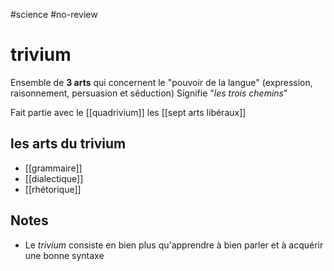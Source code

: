 #science #no-review 
# trivium
Ensemble de **3 arts** qui concernent le "pouvoir de la langue" (expression, raisonnement, persuasion et séduction)
Signifie "_les trois chemins_"

Fait partie avec le [[quadrivium]] les [[sept arts libéraux]]


## les arts du trivium
 - [[grammaire]]
 - [[dialectique]] 
 - [[rhétorique]]


## Notes
 - Le _trivium_ consiste en bien plus qu'apprendre à bien parler et à acquérir une bonne syntaxe 
